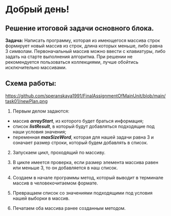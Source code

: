 # Добрый день!

## Решение итоговой задачи основного блока.

**Задача:** Написать программу, которая из имеющегося массива строк формирует новый массив из строк, длина которых меньше, либо равна 3 символам. Первоначальный массив можно ввести с клавиатуры, либо задать на старте выполнения алгоритма. При решении не рекомендуется пользоваться коллекциями, лучше обойтись исключительно массивами.

## Схема работы:

https://github.com/speranskaya1991/FinalAssignmentOfMainUnit/blob/main/task01/newPlan.png

1. Первым делом задаются:

- массив **_arrayStart_**, из которого будет браться информация;
- список **_listResult_**, в который будут добавляться подходящие под наши условия значения;
- переменная **_maxSizeWord_**, которая для нашей задачи равна 3 и означает размер строки, который будем добавлять в список.

2. Запускаем цикл, проходящий по массиву.

3. В цикле имеется проверка, если размер элемента массива равен или меньше 3, то он добавляется в наш список.

4. Создаем в начале программы метод, который выводит в терминале массив в человекочитаемом формате.

5. Превращаем список со значениями подходящими под условия нашей выборки в массив.

6. Печатаем оба массива ранее созданным методом.
